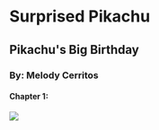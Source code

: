 # Surprised Pikachu
## Pikachu's Big Birthday
### By: Melody Cerritos 

#### Chapter 1: 

<img src="https://files.slack.com/files-pri/T0351JZQ0-FUBGHU4UF/surprised_pikachu.png">
